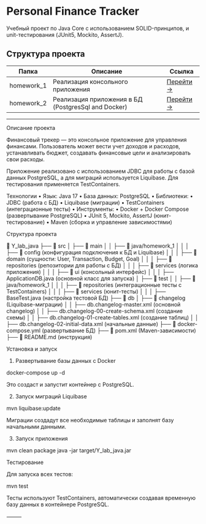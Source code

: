 # Personal Finance Tracker

Учебный проект по Java Core с использованием SOLID-принципов, и unit-тестирования (JUnit5, Mockito, AssertJ).

## Структура проекта

| Папка      | Описание                                            | Ссылка                       |
|------------|-----------------------------------------------------|------------------------------|
| homework_1 | Реализация консольного приложения                   | [Перейти →](homework_1/)     |
| homework_2 | Реализация приложения в БД (PostgresSql and Docker) | [Перейти →](tree/homework_2) |

---
Описание проекта

Финансовый трекер — это консольное приложение для управления финансами. Пользователь может вести учет доходов и расходов, устанавливать бюджет, создавать финансовые цели и анализировать свои расходы.

Приложение реализовано с использованием JDBC для работы с базой данных PostgreSQL, а для миграций используется Liquibase. Для тестирования применяется TestContainers.

Технологии
•	Язык: Java 17
•	База данных: PostgreSQL
•	Библиотеки:
•	JDBC (работа с БД)
•	Liquibase (миграции)
•	TestContainers (интеграционные тесты)
•	Инструменты:
•	Docker + Docker Compose (развертывание PostgreSQL)
•	JUnit 5, Mockito, AssertJ (юнит-тестирование)
•	Maven (сборка и управление зависимостями)

Структура проекта

📂 Y_lab_java
├── 📂 src
│   ├── 📂 main
│   │   ├── 📂 java/homework_1
│   │   │   ├── 📂 config (конфигурация подключения к БД и Liquibase)
│   │   │   ├── 📂 domain (сущности: User, Transaction, Budget, Goal)
│   │   │   ├── 📂 repositories (репозитории для работы с БД)
│   │   │   ├── 📂 services (логика приложения)
│   │   │   ├── 📂 ui (консольный интерфейс)
│   │   │   ├── ApplicationDB.java (основной класс для запуска)
│   ├── 📂 test
│   │   ├── 📂 java/homework_1
│   │   │   ├── 📂 repositories (интеграционные тесты с TestContainers)
│   │   │   ├── 📂 services (юнит-тесты)
│   │   │   ├── BaseTest.java (настройка тестовой БД)
├── 📂 db
│   ├── 📂 changelog (Liquibase-миграции)
│   │   ├── db.changelog-master.xml (основной changelog)
│   │   ├── db.changelog-00-create-schema.xml (создание схемы)
│   │   ├── db.changelog-01-create-tables.xml (создание таблиц)
│   │   ├── db.changelog-02-initial-data.xml (начальные данные)
├── 📄 docker-compose.yml (развертывание БД)
├── 📄 pom.xml (Maven-зависимости)
├── 📄 README.md (инструкция)

Установка и запуск

1. Развертывание базы данных с Docker

docker-compose up -d

Это создаст и запустит контейнер с PostgreSQL.

2. Запуск миграций Liquibase

mvn liquibase:update

Миграции создадут все необходимые таблицы и заполнят базу начальными данными.

3. Запуск приложения

mvn clean package
java -jar target/Y_lab_java.jar

Тестирование

Для запуска всех тестов:

mvn test

Тесты используют TestContainers, автоматически создавая временную базу данных в контейнере PostgreSQL.

⸻